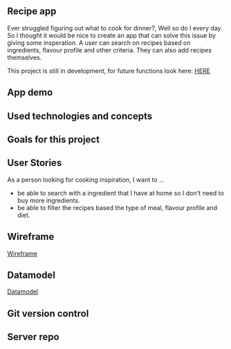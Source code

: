 ## Recipe app

Ever struggled figuring out what to cook for dinner?, Well so do I every day. So I thought it would be nice to create an app that can solve this issue by giving some insperation. A user can search on recipes based on ingredients, flavour profile and other criteria. They can also add recipes themselves.

This project is still in development, for future functions look here:
[HERE](https://github.com/JenniSvensson/Recipe-app-client/projects/1)

## App demo

## Used technologies and concepts

## Goals for this project

## User Stories

As a person looking for cooking inspiration, I want to ...

- be able to search with a ingredient that I have at home so I don't need to buy more ingredients.
- be able to filter the recipes based the type of meal, flavour profile and diet.

## Wireframe

[Wireframe](https://github.com/JenniSvensson/Recipe-app-client/blob/development/readme-pictures/wireframe.png)

## Datamodel

[Datamodel](https://github.com/JenniSvensson/Recipe-app-client/blob/development/readme-pictures/database.svg)

## Git version control

## Server repo
